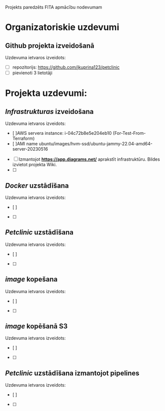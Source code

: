 Projekts paredzēts FITA apmācību nodevumam

# Organizatoriskie uzdevumi
## Github projekta izveidošanā

Uzdevuma ietvaros izveidots: 
- [ ] repozitorijs: https://github.com/jkuprina123/petclinic
- [ ] pievienoti 3 lietotāji

# Projekta uzdevumi:
## _Infrastrukturas_ izveidošana
Uzdevuma ietvaros izveidots:
- [ ]AWS servera instance: i-04c72b8e5e204eb10 (For-Test-From-Terraform)
- [ ]AMI name ubuntu/images/hvm-ssd/ubuntu-jammy-22.04-amd64-server-20230516
- [ ] Izmantojot **https://app.diagrams.net/** aprakstīt infrastruktūru. Bildes izvietot projekta Wiki.
- [ ] 

## _Docker_ uzstādīšana
Uzdevuma ietvaros izveidots:
- [ ]
- [ ] 

## _Petclinic_ uzstādīšana
Uzdevuma ietvaros izveidots:
- [ ]
- [ ] 

## _image_ kopešana
Uzdevuma ietvaros izveidots:
- [ ]
- [ ] 


## _image_ kopēšanā S3
Uzdevuma ietvaros izveidots:
- [ ]
- [ ] 

## _Petclinic_ uzstādīšana izmantojot pipelines
Uzdevuma ietvaros izveidots:
- [ ]
- [ ] 
